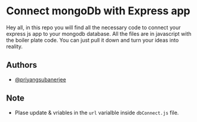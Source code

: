 
# Connect mongoDb with Express app

Hey all, in this repo you will find all the necessary code to connect your express js app to your mongodb database.
All the files are in javascript with the boiler plate code. You can just pull it down and turn your ideas into reality.


## Authors

- [@priyangsubanerjee](https://www.github.com/priyangsubanerjee)


## Note

- Plase update <username> & <password> vriables in the `url` varialble inside `dbConnect.js` file.
